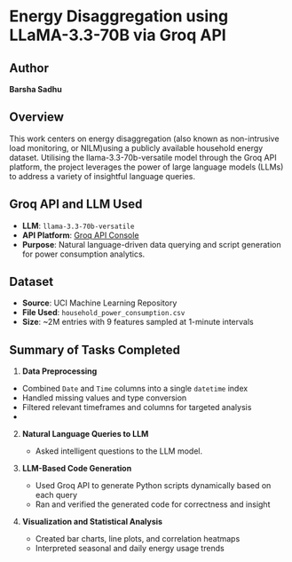 # Energy Disaggregation using LLaMA-3.3-70B via Groq API

## Author
**Barsha Sadhu**

## Overview

This work centers on energy disaggregation (also known as non-intrusive load monitoring, or NILM)using a publicly available household energy dataset. Utilising the llama-3.3-70b-versatile model through the Groq API platform, the project leverages the power of large language models (LLMs) to address a variety of insightful language queries.

## Groq API and LLM Used

- **LLM**: `llama-3.3-70b-versatile`
- **API Platform**: [Groq API Console](https://console.groq.com)
- **Purpose**: Natural language-driven data querying and script generation for power consumption analytics.

## Dataset

- **Source**: UCI Machine Learning Repository
- **File Used**: `household_power_consumption.csv`
- **Size**: ~2M entries with 9 features sampled at 1-minute intervals

## Summary of Tasks Completed

1. **Data Preprocessing**
  - Combined `Date` and `Time` columns into a single `datetime` index
  - Handled missing values and type conversion
  - Filtered relevant timeframes and columns for targeted analysis
  - 
2. **Natural Language Queries to LLM**
   - Asked intelligent questions to the LLM model.

3. **LLM-Based Code Generation**
   - Used Groq API to generate Python scripts dynamically based on each query
   - Ran and verified the generated code for correctness and insight

4. **Visualization and Statistical Analysis**
   - Created bar charts, line plots, and correlation heatmaps
   - Interpreted seasonal and daily energy usage trends



